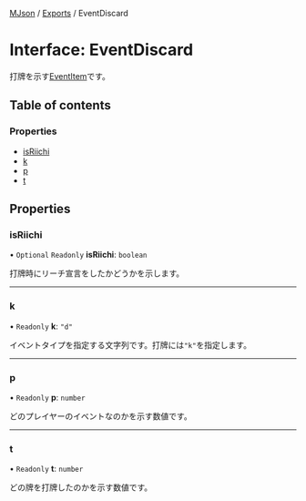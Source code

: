 [MJson](../README.md) / [Exports](../modules.md) / EventDiscard

# Interface: EventDiscard

打牌を示す[EventItem](../modules.md#eventitem)です。

## Table of contents

### Properties

- [isRiichi](EventDiscard.md#isriichi)
- [k](EventDiscard.md#k)
- [p](EventDiscard.md#p)
- [t](EventDiscard.md#t)

## Properties

### isRiichi

• `Optional` `Readonly` **isRiichi**: `boolean`

打牌時にリーチ宣言をしたかどうかを示します。

___

### k

• `Readonly` **k**: ``"d"``

イベントタイプを指定する文字列です。打牌には`"k"`を指定します。

___

### p

• `Readonly` **p**: `number`

どのプレイヤーのイベントなのかを示す数値です。

___

### t

• `Readonly` **t**: `number`

どの牌を打牌したのかを示す数値です。
